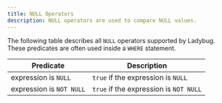 ```yaml
---
title: NULL Operators
description: NULL operators are used to compare NULL values.
---
```


The following table describes all `NULL` operators supported by Ladybug. These predicates are often used
inside a `WHERE` statement.

| Predicate | Description |
| ----------- | ----------- |
| expression is `NULL` | `true` if the expression is `NULL` |
| expression is `NOT NULL` | `true` if the expression is `NOT NULL` |
